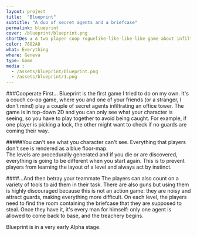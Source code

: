 ```yaml
---
layout: project
title:  "Blueprint"
subtitle: "A duo of secret agents and a briefcase"
permalink: blueprint
cover: /blueprint/blueprint.png
shortDes : A two player coop roguelike-like-like-like game about infiltration and treachery
color: 7682A8
what: Everything
where: Geneva
type: Game
media :
  - /assets/blueprint/blueprint.png
  - /assets/blueprint/1.png
---
```


###Cooperate First...
Blueprint is the first game I tried to do on my own. It's a couch co-op game, where you and one of your friends (or a stranger, I don't mind) play a couple of secret agents infiltrating an office tower. The game is in top-down 2D and you can only see what your character is seeing, so you have to play together to avoid being caught. For example, if one player is picking a lock, the other might want to check if no guards are coming their way.

#####You can't see what you character can't see.
Everything that players don't see is rendered as a blue floor-map.  
The levels are procedurally generated and if you die or are discovered, everything is going to be different when you start again. This is to prevent players from learning the layout of a level and always act by instinct.

####...And then betray your teammate
The players can also count on a variety of tools to aid them in their task. There are also guns but using them is highly discouraged because this is not an action game: they are noisy and attract guards, making everything more difficult. On each level, the players need to find the room containing the briefcase that they are supposed to steal.
Once they have it, it's every man for himself: only one agent is allowed to come back to base, and the treachery begins.

Blueprint is in a very early Alpha stage.

